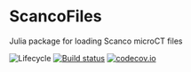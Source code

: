 # ScancoFiles

Julia package for loading Scanco microCT files

![Lifecycle](https://img.shields.io/badge/lifecycle-maturing-blue.svg)<!--
![Lifecycle](https://img.shields.io/badge/lifecycle-experimental-orange.svg)
![Lifecycle](https://img.shields.io/badge/lifecycle-maturing-blue.svg)
![Lifecycle](https://img.shields.io/badge/lifecycle-stable-green.svg)
![Lifecycle](https://img.shields.io/badge/lifecycle-retired-orange.svg)
![Lifecycle](https://img.shields.io/badge/lifecycle-archived-red.svg)
![Lifecycle](https://img.shields.io/badge/lifecycle-dormant-blue.svg) -->
[![Build status](https://github.com/JuliaImageRecon/ScancoFiles.jl/workflows/CI/badge.svg)](https://github.com/JuliaImageRecon/ScancoFiles.jl/actions)
[![codecov.io](http://codecov.io/github/JuliaImageRecon/ScancoFiles.jl/coverage.svg?branch=main)](http://codecov.io/github/JuliaImageRecon/ScancoFiles.jl?branch=main)
